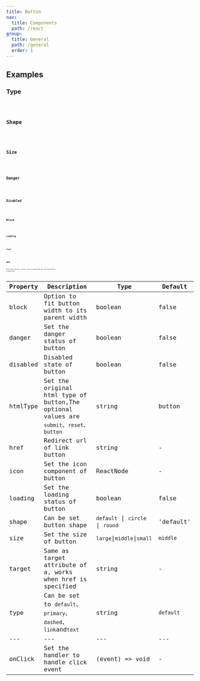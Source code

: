 ```yaml
---
title: Button
nav:
  title: Components
  path: /react
group:
  title: General
  path: /general
  order: 1
---
```


## Examples

### Type

<code src="./demo/type.tsx" />

### Shape

<code src="./demo/shape" />

### Size

<code src="./demo/size.tsx" />

### Danger

<code src="./demo/danger.tsx" />

### Disabled

<code src="./demo/disabled.tsx" />

### Block

<code src="./demo/block.tsx" />

### Loading

<code src="./demo/loading.tsx" />

### Icon

<code src="./demo/icon.tsx" />

## API

Different button styles can be generated by setting Button properties.

| Property | Description                                                                              | Type                             | Default   |
| -------- | ---------------------------------------------------------------------------------------- | -------------------------------- | --------- |
| block    | Option to fit button width to its parent width                                           | boolean                          | false     |
| danger   | Set the danger status of button                                                          | boolean                          | false     |
| disabled | Disabled state of button                                                                 | boolean                          | false     |
| htmlType | Set the original html type of button,The optional values are `submit`、`reset`、`button` | string                           | button    |
| href     | Redirect url of link button                                                              | string                           | -         |
| icon     | Set the icon component of button                                                         | ReactNode                        | -         |
| loading  | Set the loading status of button                                                         | boolean                          | false     |
| shape    | Can be set button shape                                                                  | `default` \| `circle` \| `round` | 'default' |
| size     | Set the size of button                                                                   | `large`\|`middle`\|`small`       | `middle`  |
| target   | Same as target attribute of a, works when href is specified                              | string                           | -         |
| type     | Can be set to `default`、`primary`、`dashed`、`link`and`text`                            | string                           | `default` |
| ---      | ---                                                                                      | ---                              | ---       |
| onClick  | Set the handler to handle click event                                                    | (event) => void                  | -         |

<style>
[id^=components-button-demo-] .whale-btn {
  margin-right: 8px;
  margin-bottom: 12px;
}
</style>

